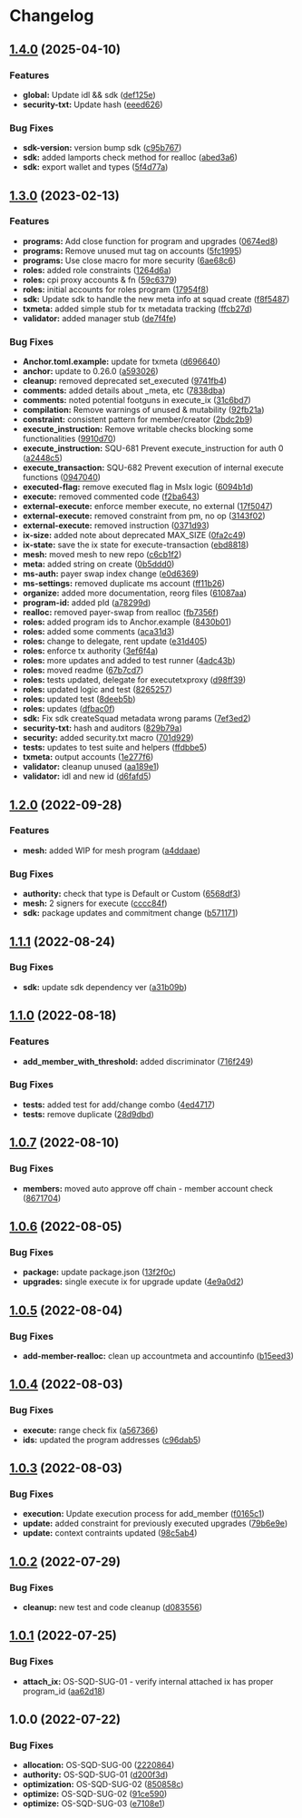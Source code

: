 # Changelog

## [1.4.0](https://github.com/Apetree100122/squads-mpl3/compare/v1.3.0...v1.4.0) (2025-04-10)


### Features

* **global:** Update idl && sdk ([def125e](https://github.com/Apetree100122/squads-mpl3/commit/def125e25472465190206f09c5e204b5e0a1a2e3))
* **security-txt:** Update hash ([eeed626](https://github.com/Apetree100122/squads-mpl3/commit/eeed6268efb38a07e20364d8741ba6c20e1c02a3))


### Bug Fixes

* **sdk-version:** version bump sdk ([c95b767](https://github.com/Apetree100122/squads-mpl3/commit/c95b7673d616c377a349ca424261872dfcf8b19d))
* **sdk:** added lamports check method for realloc ([abed3a6](https://github.com/Apetree100122/squads-mpl3/commit/abed3a63eaa1dee57dab5e146850bf3b0d362428))
* **sdk:** export wallet and types ([5f4d77a](https://github.com/Apetree100122/squads-mpl3/commit/5f4d77a812cb22783fe3c2eabc4cb4befbe2879c))

## [1.3.0](https://github.com/Squads-Protocol/squads-mpl/compare/v1.2.0...v1.3.0) (2023-02-13)

### Features

* **programs:** Add close function for program and upgrades ([0674ed8](https://github.com/Squads-Protocol/squads-mpl/commit/0674ed82ba3a5c5171dc5d008b1f8d4905887610))
* **programs:** Remove unused mut tag on accounts ([5fc1995](https://github.com/Squads-Protocol/squads-mpl/commit/5fc1995c5c09ef79fdc2e8a1278cb571ed1bb21f))
* **programs:** Use close macro for more security ([6ae68c6](https://github.com/Squads-Protocol/squads-mpl/commit/6ae68c635ce34f6ee167acab67cff04cd606441f))
* **roles:** added role constraints ([1264d6a](https://github.com/Squads-Protocol/squads-mpl/commit/1264d6a1934d39b3d1b13852747f7fea196ab8b1))
* **roles:** cpi proxy accounts & fn ([59c6379](https://github.com/Squads-Protocol/squads-mpl/commit/59c6379817b3bce89b66a7cc4e03af6f08bb61d7))
* **roles:** initial accounts for roles program ([17954f8](https://github.com/Squads-Protocol/squads-mpl/commit/17954f864a180d82630bfbd194bc6a139d5df84a))
* **sdk:** Update sdk to handle the new meta info at squad create ([f8f5487](https://github.com/Squads-Protocol/squads-mpl/commit/f8f5487f1ad389f9431828b4d87fee820434c9a4))
* **txmeta:** added simple stub for tx metadata tracking ([ffcb27d](https://github.com/Squads-Protocol/squads-mpl/commit/ffcb27da05360f0d183fef32d8028fc69e7f8ff0))
* **validator:** added manager stub ([de7f4fe](https://github.com/Squads-Protocol/squads-mpl/commit/de7f4fe5c205c835408d920bf7d6c4261cb357e7))


### Bug Fixes

* **Anchor.toml.example:** update for txmeta ([d696640](https://github.com/Squads-Protocol/squads-mpl/commit/d696640429de376d69c06e9f3846dfa63305fd38))
* **anchor:** update to 0.26.0 ([a593026](https://github.com/Squads-Protocol/squads-mpl/commit/a593026bcaa594d7961e76297507ffc6932d3d8d))
* **cleanup:** removed deprecated set_executed ([9741fb4](https://github.com/Squads-Protocol/squads-mpl/commit/9741fb40a3b0c6646d564abffd64d4e4c7ce1454))
* **comments:** added details about _meta, etc ([7838dba](https://github.com/Squads-Protocol/squads-mpl/commit/7838dba24e1ff874f030b4a95d313e89efd9f691))
* **comments:** noted potential footguns in execute_ix ([31c6bd7](https://github.com/Squads-Protocol/squads-mpl/commit/31c6bd7eba7ade8671c36469cc97d20f76652b0b))
* **compilation:** Remove warnings of unused & mutability ([92fb21a](https://github.com/Squads-Protocol/squads-mpl/commit/92fb21aa67b05c7a227069025edb0bc75aee5857))
* **constraint:** consistent pattern for member/creator ([2bdc2b9](https://github.com/Squads-Protocol/squads-mpl/commit/2bdc2b945ef7928df1547b559ed7856a0a06dcb5))
* **execute_instruction:** Remove writable checks blocking some functionalities ([9910d70](https://github.com/Squads-Protocol/squads-mpl/commit/9910d70a21621b4ebacba6a06f1e45acfec30de6))
* **execute_instruction:** SQU-681 Prevent execute_instruction for auth 0 ([a2448c5](https://github.com/Squads-Protocol/squads-mpl/commit/a2448c5f830d9ee908e4ba449ad146734036fdf9))
* **execute_transaction:** SQU-682 Prevent execution of internal execute functions ([0947040](https://github.com/Squads-Protocol/squads-mpl/commit/09470403a684b8d4d83928a46dd76d2173de5c21))
* **executed-flag:** remove executed flag in MsIx logic ([6094b1d](https://github.com/Squads-Protocol/squads-mpl/commit/6094b1dc744a64b9c303a412cda0f7f135904ed0))
* **execute:** removed commented code ([f2ba643](https://github.com/Squads-Protocol/squads-mpl/commit/f2ba643daed5f660db02aac548ca6c2022efc507))
* **external-execute:** enforce member execute, no external ([17f5047](https://github.com/Squads-Protocol/squads-mpl/commit/17f50479c22f3a8f1a17d0585375862a2ea71c66))
* **external-execute:** removed constraint from pm, no op ([3143f02](https://github.com/Squads-Protocol/squads-mpl/commit/3143f0244c8c73400c46121eca521b8fa036f174))
* **external-execute:** removed instruction ([0371d93](https://github.com/Squads-Protocol/squads-mpl/commit/0371d936721b14bd0a4a6e42a3104aa9e29e8896))
* **ix-size:** added note about deprecated MAX_SIZE ([0fa2c49](https://github.com/Squads-Protocol/squads-mpl/commit/0fa2c49302c6de00925f2d8ceea2990411f879b7))
* **ix-state:** save the ix state for execute-transaction ([ebd8818](https://github.com/Squads-Protocol/squads-mpl/commit/ebd88183371163eb1697a66566f9c019f31270eb))
* **mesh:** moved mesh to new repo ([c6cb1f2](https://github.com/Squads-Protocol/squads-mpl/commit/c6cb1f2e93b66be7d5413158188e82c6ed825c91))
* **meta:** added string on create ([0b5ddd0](https://github.com/Squads-Protocol/squads-mpl/commit/0b5ddd04e04cfac97610cbbf9492487348914dcc))
* **ms-auth:** payer swap index change ([e0d6369](https://github.com/Squads-Protocol/squads-mpl/commit/e0d6369b567d4828d19e10c37c2910ba102f7c7e))
* **ms-settings:** removed duplicate ms account ([ff11b26](https://github.com/Squads-Protocol/squads-mpl/commit/ff11b26d09890fc45e4ad2cfdd6abaad5328959c))
* **organize:** added more documentation, reorg files ([61087aa](https://github.com/Squads-Protocol/squads-mpl/commit/61087aa6a305fb62d8a7b6e834f6b5ae105d9bed))
* **program-id:** added pId ([a78299d](https://github.com/Squads-Protocol/squads-mpl/commit/a78299dde19e06783a0786bc79460fa4adaae5ca))
* **realloc:** removed payer-swap from realloc ([fb7356f](https://github.com/Squads-Protocol/squads-mpl/commit/fb7356f782edb9a99087088316d838ca8696178f))
* **roles:** added program ids to Anchor.example ([8430b01](https://github.com/Squads-Protocol/squads-mpl/commit/8430b01dd0fc712605ea849986b0a1ba34ae280e))
* **roles:** added some comments ([aca31d3](https://github.com/Squads-Protocol/squads-mpl/commit/aca31d320a175f5a2a0ffaa51a26e101f2e2f0d9))
* **roles:** change to delegate, rent update ([e31d405](https://github.com/Squads-Protocol/squads-mpl/commit/e31d405c26ff2cd753ff45f41c0b476b89feb3c1))
* **roles:** enforce tx authority ([3ef6f4a](https://github.com/Squads-Protocol/squads-mpl/commit/3ef6f4ad262985c8b175f18e2f1e4632b71fce5c))
* **roles:** more updates and added to test runner ([4adc43b](https://github.com/Squads-Protocol/squads-mpl/commit/4adc43bbeacff1e59569d2515ac1154ba2c76d58))
* **roles:** moved readme ([67b7cd7](https://github.com/Squads-Protocol/squads-mpl/commit/67b7cd74a0fa4bf00f647772184efc8f5f341486))
* **roles:** tests updated, delegate for executetxproxy ([d98ff39](https://github.com/Squads-Protocol/squads-mpl/commit/d98ff39bbe437b35efbc8b49f99d755081f1e4e0))
* **roles:** updated logic and test ([8265257](https://github.com/Squads-Protocol/squads-mpl/commit/8265257d9e77f532bb890123687731bbe408344e))
* **roles:** updated test ([8deeb5b](https://github.com/Squads-Protocol/squads-mpl/commit/8deeb5bc74b74f7992462537650ff13507629ea4))
* **roles:** updates ([dfbac0f](https://github.com/Squads-Protocol/squads-mpl/commit/dfbac0fe5f103cbbbc587407ae1036a37405d0db))
* **sdk:** Fix sdk createSquad metadata wrong params ([7ef3ed2](https://github.com/Squads-Protocol/squads-mpl/commit/7ef3ed2bab2f68fb49d5db327854b2fccc092bb0))
* **security-txt:** hash and auditors ([829b79a](https://github.com/Squads-Protocol/squads-mpl/commit/829b79ac1ad2965de5c225732a4bd91d0f324417))
* **security:** added security.txt macro ([701d929](https://github.com/Squads-Protocol/squads-mpl/commit/701d929ff5f7c260b047d383eef83e4c93b0f2ba))
* **tests:** updates to test suite and helpers ([ffdbbe5](https://github.com/Squads-Protocol/squads-mpl/commit/ffdbbe5728cb955eee3c1ccf1be97360c5d5a2e9))
* **txmeta:** output accounts ([1e277f6](https://github.com/Squads-Protocol/squads-mpl/commit/1e277f68ac6ef92f3bc671baaa21a57d4a239bac))
* **validator:** cleanup unused ([aa189e1](https://github.com/Squads-Protocol/squads-mpl/commit/aa189e167d5b0a0b2805271874677ddf64b48c33))
* **validator:** idl and new id ([d6fafd5](https://github.com/Squads-Protocol/squads-mpl/commit/d6fafd5916e425171e25c0887f67318fd455dc0f))

## [1.2.0](https://github.com/Squads-Protocol/squads-mpl/compare/v1.1.1...v1.2.0) (2022-09-28)


### Features

* **mesh:** added WIP for mesh program ([a4ddaae](https://github.com/Squads-Protocol/squads-mpl/commit/a4ddaae260955837e6555c8123c320de4eb358a3))


### Bug Fixes

* **authority:** check that type is Default or Custom ([6568df3](https://github.com/Squads-Protocol/squads-mpl/commit/6568df39c9c5ecf11ae477c3a96797c6f0b65c97))
* **mesh:** 2 signers for execute ([cccc84f](https://github.com/Squads-Protocol/squads-mpl/commit/cccc84fbcf8f887d143be14d7077e4e0f28a23d0))
* **sdk:** package updates and commitment change ([b571171](https://github.com/Squads-Protocol/squads-mpl/commit/b571171aa57f94169f20ced7f0d909ca0d781476))

## [1.1.1](https://github.com/Squads-Protocol/squads-mpl/compare/v1.1.0...v1.1.1) (2022-08-24)


### Bug Fixes

* **sdk:** update sdk dependency ver ([a31b09b](https://github.com/Squads-Protocol/squads-mpl/commit/a31b09b2e9ad2f254ad02c9b3de6f295d40685f0))

## [1.1.0](https://github.com/Squads-Protocol/squads-mpl/compare/v1.0.7...v1.1.0) (2022-08-18)


### Features

* **add_member_with_threshold:** added discriminator ([716f249](https://github.com/Squads-Protocol/squads-mpl/commit/716f2496566e3170be6e70dda62a6b9a1a6d5764))


### Bug Fixes

* **tests:** added test for add/change combo ([4ed4717](https://github.com/Squads-Protocol/squads-mpl/commit/4ed47176344ec65a7854ad43046e7a6922baf3cf))
* **tests:** remove duplicate ([28d9dbd](https://github.com/Squads-Protocol/squads-mpl/commit/28d9dbd5c1a767e6e2def36f4309c86ddd654533))

## [1.0.7](https://github.com/Squads-Protocol/squads-mpl/compare/v1.0.6...v1.0.7) (2022-08-10)


### Bug Fixes

* **members:** moved auto approve off chain - member account check ([8671704](https://github.com/Squads-Protocol/squads-mpl/commit/8671704b0a9a434a8b135abfb8b047279453ba19))

## [1.0.6](https://github.com/squads-dapp/squads-mpl/compare/v1.0.5...v1.0.6) (2022-08-05)


### Bug Fixes

* **package:** update package.json ([13f2f0c](https://github.com/squads-dapp/squads-mpl/commit/13f2f0c50b045dde4b56902e98ee5c34285cde72))
* **upgrades:** single execute ix for upgrade update ([4e9a0d2](https://github.com/squads-dapp/squads-mpl/commit/4e9a0d2cb32b9d541ea5a7cbd4bfdcab512b894c))

## [1.0.5](https://github.com/squads-dapp/squads-mpl/compare/v1.0.4...v1.0.5) (2022-08-04)


### Bug Fixes

* **add-member-realloc:** clean up accountmeta and accountinfo ([b15eed3](https://github.com/squads-dapp/squads-mpl/commit/b15eed3002e401a972f7f717d55b62661d8e46e0))

## [1.0.4](https://github.com/squads-dapp/squads-mpl/compare/v1.0.3...v1.0.4) (2022-08-03)


### Bug Fixes

* **execute:** range check fix ([a567366](https://github.com/squads-dapp/squads-mpl/commit/a567366cf85d774c9c5b2f6ea17836e4ae18ca6c))
* **ids:** updated the program addresses ([c96dab5](https://github.com/squads-dapp/squads-mpl/commit/c96dab5f97e4ead188c76431217babee760c8cd4))

## [1.0.3](https://github.com/squads-dapp/squads-mpl/compare/v1.0.2...v1.0.3) (2022-08-03)


### Bug Fixes

* **execution:** Update execution process for add_member ([f0165c1](https://github.com/squads-dapp/squads-mpl/commit/f0165c17a8fbf6e5cbe60f72fd55f6d17565ed5a))
* **update:** added constraint for previously executed upgrades ([79b6e9e](https://github.com/squads-dapp/squads-mpl/commit/79b6e9e6f78f12f14d782da864c8ab6d5c043405))
* **update:** context contraints updated ([98c5ab4](https://github.com/squads-dapp/squads-mpl/commit/98c5ab435ac94535b9b38b95b95f2a7aae427a38))

## [1.0.2](https://github.com/squads-dapp/squads-mpl/compare/v1.0.1...v1.0.2) (2022-07-29)


### Bug Fixes

* **cleanup:** new test and code cleanup ([d083556](https://github.com/squads-dapp/squads-mpl/commit/d083556f00db619a013398137bbcedd3fd27e88e))

## [1.0.1](https://github.com/squads-dapp/squads-mpl/compare/v1.0.0...v1.0.1) (2022-07-25)


### Bug Fixes

* **attach_ix:** OS-SQD-SUG-01 - verify internal attached ix has proper program_id ([aa62d18](https://github.com/squads-dapp/squads-mpl/commit/aa62d18d88cf276f2b4c47101e5fe12cb6e5ef47))

## 1.0.0 (2022-07-22)


### Bug Fixes

* **allocation:** OS-SQD-SUG-00 ([2220864](https://github.com/squads-dapp/squads-mpl/commit/222086430363e07651b8efc0a03adaea5a624b5b))
* **authority:** OS-SQD-SUG-01 ([d200f3d](https://github.com/squads-dapp/squads-mpl/commit/d200f3ddf2bd888b4d4dfdecf8354a7ba0e1e514))
* **optimization:** OS-SQD-SUG-02 ([850858c](https://github.com/squads-dapp/squads-mpl/commit/850858ce71c3ead59af5d567577642e791238330))
* **optimize:** OS-SQD-SUG-02 ([91ce590](https://github.com/squads-dapp/squads-mpl/commit/91ce5904815356e6f523dd7eabefcdc1300474e5))
* **optimize:** OS-SQD-SUG-03 ([e7108e1](https://github.com/squads-dapp/squads-mpl/commit/e7108e1211fa98f306f8e147204b84971994e499))
